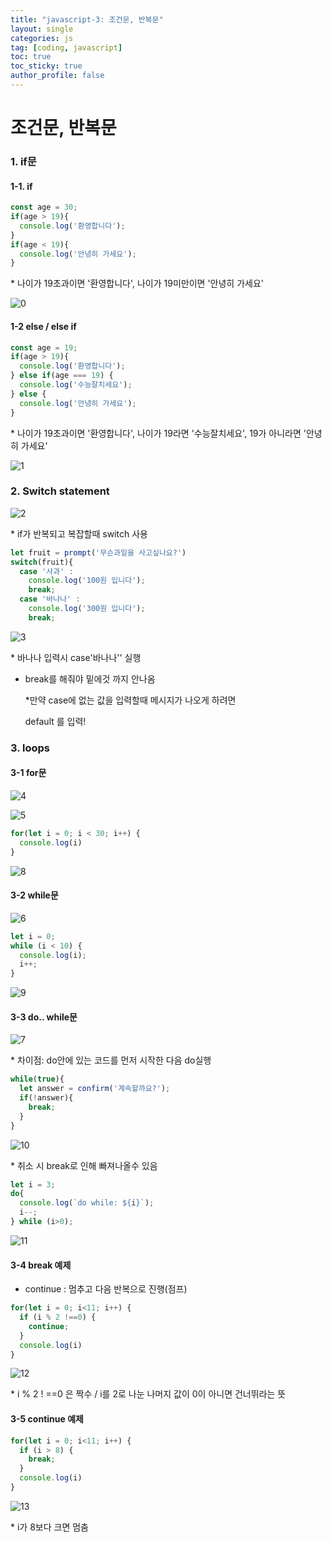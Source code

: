 ```yaml
---
title: "javascript-3: 조건문, 반복문"
layout: single
categories: js
tag: [coding, javascript]
toc: true
toc_sticky: true
author_profile: false
---
```


# 조건문, 반복문

### 1. if문

#### 1-1. if

```js
const age = 30;
if(age > 19){
  console.log('환영합니다');
}
if(age < 19){
  console.log('안녕히 가세요');
}
```

\* 나이가 19초과이면 '환영합니다', 나이가 19미만이면 '안녕히 가세요' 


![0](https://user-images.githubusercontent.com/111720411/196689614-1a97a993-e6d0-446a-926f-c8ed35941cfd.jpg)



#### 1-2 else / else if

```js
const age = 19;
if(age > 19){
  console.log('환영합니다');
} else if(age === 19) {
  console.log('수능잘치세요');
} else {
  console.log('안녕히 가세요');
}
```

\* 나이가 19초과이면 '환영합니다', 나이가 19라면 '수능잘치세요', 19가 아니라면 '안녕히 가세요'


![1](https://user-images.githubusercontent.com/111720411/196689634-cde83a2b-222b-45f3-9bb2-afb407e01c3b.jpg)



### 2. Switch statement

![2](https://user-images.githubusercontent.com/111720411/196689657-163639b0-3ae9-42c2-8ed7-5bfb2fe10205.jpg)


\* if가 반복되고 복잡할때 switch 사용

```js
let fruit = prompt('무슨과일을 사고싶나요?')
switch(fruit){
  case '사과' :
    console.log('100원 입니다');
    break;
  case '바나나' :
    console.log('300원 입니다');
    break;
```

![3](https://user-images.githubusercontent.com/111720411/196689683-491e1ebd-6d64-4c8c-b978-8dd9740007c5.jpg)




\* 바나나 입력시 case'바나나'' 실행 

* break를 해줘야 밑에것 까지 안나옴

  *만약 case에 없는 값을 입력할때 메시지가 나오게 하려면

  default 를 입력!



### 3. loops

#### 3-1 for문


![4](https://user-images.githubusercontent.com/111720411/196689721-25713955-646a-4fd1-9ce3-0db9c2d37c73.jpg)


![5](https://user-images.githubusercontent.com/111720411/196689730-59a32966-139d-4c80-8ffb-21ac87627d89.jpg)

```js
for(let i = 0; i < 30; i++) {
  console.log(i)
}
```


![8](https://user-images.githubusercontent.com/111720411/196689801-d09298a8-0640-4e02-98f4-f2bee13f9681.jpg)



#### 3-2 while문

![6](https://user-images.githubusercontent.com/111720411/196689826-7ce42ae8-cfc9-44d5-95b1-7a7f7fd895e9.jpg)


```js
let i = 0;
while (i < 10) {
  console.log(i);
  i++;
}
```

![9](https://user-images.githubusercontent.com/111720411/196689875-452df2be-0783-47e1-b5b8-54e1ec127194.jpg)


#### 3-3 do.. while문

![7](https://user-images.githubusercontent.com/111720411/196689901-caa594b0-60a1-40ee-95d7-f20cba4722b8.jpg)


\* 차이점: do안에 있는 코드를 먼저 시작한 다음 do실행

```js
while(true){
  let answer = confirm('계속할까요?');
  if(!answer){
    break;
  }
}
```

![10](https://user-images.githubusercontent.com/111720411/196689910-15f2063f-fd7d-43c3-8ee6-554412732d39.jpg)


\* 취소 시 break로 인해 빠져나올수 있음



```js
let i = 3;
do{
  console.log(`do while: ${i}`);
  i--;
} while (i>0);
```


![11](https://user-images.githubusercontent.com/111720411/196689927-59ae976c-7b4a-4231-8474-25294a1f66ea.jpg)



#### 3-4 break 예제

- continue : 멈추고 다음 반복으로 진행(점프)

```js
for(let i = 0; i<11; i++) {
  if (i % 2 !==0) {
    continue;
  }
  console.log(i)
}
```

![12](https://user-images.githubusercontent.com/111720411/196689939-50d34aa9-1e54-4246-8380-d12b23370efe.jpg)


\* i % 2 ! ==0 은 짝수 / i를 2로 나눈 나머지 값이 0이 아니면 건너뛰라는 뜻



#### 3-5 continue 예제

```js
for(let i = 0; i<11; i++) {
  if (i > 8) {
    break;
  }
  console.log(i)
}
```

![13](https://user-images.githubusercontent.com/111720411/196689965-7b6dd637-33e9-445c-840c-a8653721046c.jpg)


\* i가 8보다 크면 멈춤
